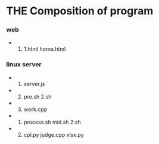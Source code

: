 # THE Composition of program
### web
- 1. 1.html home.html
### linux server
- 1. server.js
- 2. pre.sh 2.sh
- 3. work.cpp

- 1. process.sh mid.sh 2.sh
- 2. cpl.py judge.cpp xlsx.py
